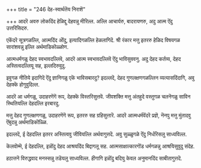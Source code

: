 +++
title = "246 देह-स्वार्थतॆय निराशॆ"

+++
आदरॆ अवरु लोकदिंद हेळिद्दु देहवन्नु मीरिल्ल. अल्लि आचार्यरु, बादरायणरु, अदु आत्म ऎंदु उत्तरिसिदरु.

एकॆंदरॆ सूत्रगळल्लि, आत्मदिंद ऒंदु, इत्यादिगळल्लि हेळलागिदॆ. श्री रंकार मत्तु इतररु हेळिद विषयगळ सारांशवन्नु इल्लि अर्थमाडिकॊळ्ळोण.

आत्मधर्मगळु देहद स्वभावदल्लिवॆ, आदरॆ आत्म स्वभावदल्लिवॆ ऎंदु भाविसुववनु. अदु देहद कर्तव्य, देहद अस्तित्वदल्लियू सह, इल्लदिरुवुदु.

इवुगळ नीतिये इदागिदॆ ऎंदु ज्ञानिगळु एकॆ भाविसबारदु? इदल्लदॆ, देहद गुणलक्षणगळल्लिन व्यत्यासदिंदागि, अवु देहक्कॆ होगुवुदिल्ल.

आदरॆ आ धर्मगळु, उदाहरणॆगॆ रूप, देहक्कॆ विस्तरिसुत्तवॆ. जीवशक्ति मत्तु अंतहुदे वस्तुगळ चलनॆगळु साविन स्थितियल्लि देहदल्लि इरबारदु.

मत्तु देहद गुणलक्षणगळु, उदाहरणॆगॆ रूप, इतररु सह ग्रहिसुत्तारॆ. आदरॆ आत्मधर्मवॆंदरॆ प्रज्ञॆ, नॆनपु मत्तु मुंतादवु ऎंबुदन्नु अर्थमाडिकॊळ्ळि.

इदल्लदॆ, ई देहदल्लि इतरर अस्तित्ववु जीवियल्लि अर्थवागुत्तदॆ. अवु सुळ्ळुगळे ऎंदु निर्धरिसलु साध्यविल्ल.

कॆलवॊम्मॆ, ई देहदल्लि, इन्नॊंदु देहद आश्रयदिंद बिद्दागलू सह. आत्मसाक्षात्कारगॊंड धर्मगळन्नु आश्रयिसुवुदु संदेह.

हठात्तनॆ विरुद्धवाद मनस्सन्नु तडॆयलु साध्यविल्ल. हीगागि इन्नॊंदु बदियु केवल अनुमानदिंद साबीतागुत्तदॆ.

